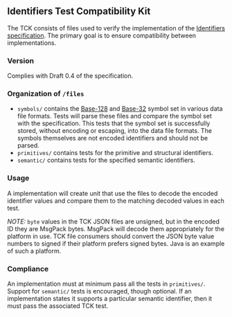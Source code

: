 ## Identifiers Test Compatibility Kit

The TCK consists of files used to verify the implementation of the [Identifiers specification](../README.md). The primary goal is to ensure compatibility between implementations. 

### Version
Complies with Draft 0.4 of the specification.

### Organization of `/files`

* `symbols/` contains the [Base-128](../Base-128.md) and [Base-32](../Base-32.md) symbol set in various data file formats. Tests will parse these files and compare the symbol set with the specification. This tests that the symbol set is successfully stored, without encoding or escaping, into the data file formats. The symbols themselves are not encoded identifiers and should not be parsed.
* `primitives/` contains tests for the primitive and structural identifiers.
* `semantic/` contains tests for the specified semantic identifiers.

### Usage
A implementation will create unit that use the files to decode the encoded identifier values and compare them to the matching decoded values in each test.

*NOTE:* `byte` values in the TCK JSON files are unsigned, but in the encoded ID they are MsgPack bytes. MsgPack will decode them appropriately for the platform in use. TCK file consumers should convert the JSON byte value numbers to signed if their platform prefers signed bytes. Java is an example of such a platform.

### Compliance
An implementation must at minimum pass all the tests in `primitives/`. Support for `semantic/` tests is encouraged, though optional. If an implementation states it supports a particular semantic identifier, then it must pass the associated TCK test.